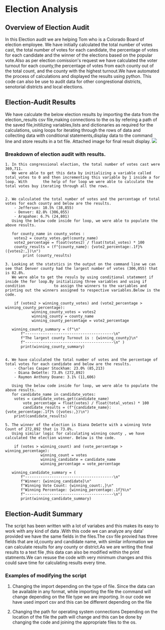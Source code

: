 # Election Analysis 

## Overview of Election Audit

In this Election audit we are helping Tom who is a Colorado Board of election employee. 
We have initially calculated the total number of votes cast, the total number of votes for each candidate, the percentage of votes for each candidate and the winner of the elections based on the popular vote.Also as per election comission's request we have calculated the voter turnout for each county,the percentage of votes from each county out of the total count, and the county with the highest turnout.We have automated the process of calculations and displayed the results using python. This code can also be use to audit data for other congrestional districts, senotorial districts and local elections.

## Election-Audit Results 

We have calculate the below election results by importing the data from the election_results csv file,making connections to the os by refering a path of the saved file,initilizing variables,lists and dictionaries as required for the calculations, using loops for iterating through the rows of data and collecting data with conditional statements,display data to the command line and store results in a txt file.
Attached image for final result display.
![](../Final_result_capture.PNG) 

### Breakdown of election audit with results.

	1. In this congressional election, the total number of votes cast were 369,711.
	   We were able to get this data by initializing a variable called total_votes to 0 and then incrementing this variable by 1 inside a for loop. With 	   the help of for loop we were able to calculate the total votes buy iterating through all the rows.


	2. We calculated the total number of votes and the percentage of total votes for each county and below are the results.
		- Jefferson: 10.5% (38,855)
		- Denver: 82.8% (306,055)
		- Arapahoe: 6.7% (24,801)
	   Using the below code inside for loop, we were able to populate the above results.

	   for county_name in county_votes :
	   	votes2 = county_votes.get(county_name)
		vote2_percentage = float(votes2) / float(total_votes) * 100
		county_results = (f"{county_name}: {vote2_percentage:.1f}% ({votes2:,})\n")
        	print (county_results)

	3. Looking at the statstics in the output on the command line we can see that Denver county had the largest number of votes (306,055) that is 82.8%.
	   We were able to get the resuls by using conditional statement if inside the for loop.By initializing three variables and using if condition 	   	   	   to assign the winners to the variables and printing out the winners assigned to respective variables.Below is the code.

	   	if (votes2 > winning_county_votes) and (vote2_percentage > winning_county_percentage):
           		winning_county_votes = votes2
           		winning_county = county_name
           		winning_county_percentage = vote2_percentage
	    
	   winning_county_summary = (f"\n"
           f"----------------------------------------\n" 
           f"The largest county Turnout is : {winning_county}\n"
           f"----------------------------------------\n" )
           print(winning_county_summary)


	4. We have calculated the total number of votes and the percentage of total votes for each candidate and below are the results.
		- Charles Casper Stockham: 23.0% (85,213)
		- Diana DeGette: 73.8% (272,892)
		- Raymon Anthony Doane: 3.1% (11,606)

	   Using the below code inside for loop, we were able to populate the above results.
	   for candidate_name in candidate_votes:
		votes = candidate_votes.get(candidate_name)
        	vote_percentage = float(votes) / float(total_votes) * 100
        	candidate_results = (f"{candidate_name}: {vote_percentage:.1f}% ({votes:,})\n")
		print(candidate_results)

	5. The winner of the election is Diana DeGette with a winning Vote Count of 272,892 that is 73.8%.
	   Using similar logic for calculating winning county , we have calculated the election winner. Below is the code.

	   	if (votes > winning_count) and (vote_percentage > winning_percentage):
            		winning_count = votes
            		winning_candidate = candidate_name
            		winning_percentage = vote_percentage 

	   winning_candidate_summary = (
           f"----------------------------------------\n"
           f"Winner: {winning_candidate}\n"
           f"Winning Vote Count: {winning_count:,}\n"
           f"Winning Percentage: {winning_percentage:.1f}%\n"
           f"----------------------------------------\n")
           print(winning_candidate_summary)

## Election-Audit Summary

The script has been written with a lot of variabes and this makes its easy to work with any kind of data .With this code we can analyze any data' provided we have the same fields in the files.The csv file provied has three fields that are id,county and candidate name, with similar information we can calculate  results for any county or district.As we are writing the final results to a text file ,this data can also be modified within the print statments.We can resuse the code with very minimum changes and this could save time for calculating results every time.

### Examples of modifying the script
1. Changing the import depending on the type of file. 
Since the data can be available in any format, while importing the file the command will change depending on the file type we are importing.
In our code we have used import csv and this can be different depending on the file

2. Changing the path for operating system connections
Depending on the location of the file the path will change and this can be done by changing the code and joining the appropriate files to the os.
		



																					



